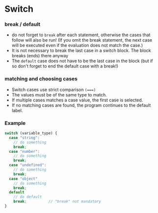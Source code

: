 # Switch

### break / default
- do not forget to `break` after each statement, otherwise the cases that follow will also be run! (If you omit the break statement, the next case will be executed even if the evaluation does not match the case.)
- It is not necessary to break the last case in a switch block. The block breaks (ends) there anyway
- The `default` case does not have to be the last case in the block (but if so don't forget to end the default case with a break!)

### matching and choosing cases
- Switch cases use strict comparison `(===)`
- The values must be of the same type to match.
- If multiple cases matches a case value, the first case is selected.
- If no matching cases are found, the program continues to the default label.

### Example
```js
switch (variable_type) {	
  case "string":
    // do something
    break;
  case "number":
    // do something
    break;
  case "undefined":
    // do something
    break;
  case "object"
    // do something
    break;
  default
    // do default
    break;          // "break" not mandatory
}
```

